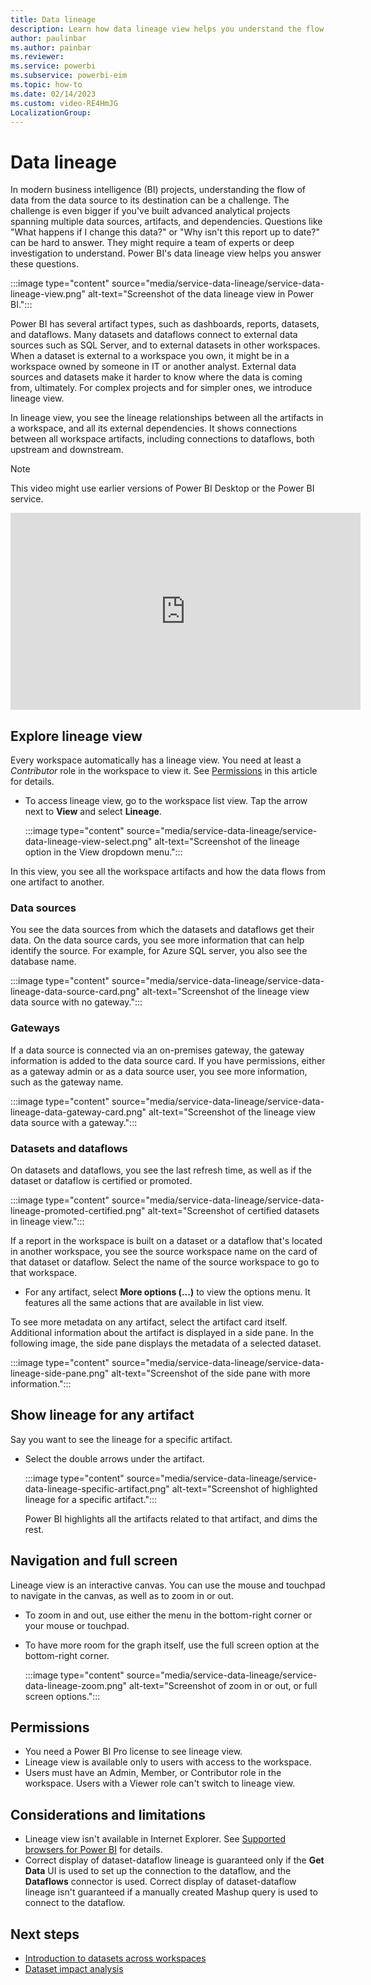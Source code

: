 ```yaml
---
title: Data lineage
description: Learn how data lineage view helps you understand the flow of data from the data source to its destination.
author: paulinbar
ms.author: painbar
ms.reviewer: 
ms.service: powerbi
ms.subservice: powerbi-eim
ms.topic: how-to
ms.date: 02/14/2023
ms.custom: video-RE4HmJG
LocalizationGroup: 
---
```


# Data lineage

In modern business intelligence (BI) projects, understanding the flow of data from the data source to its destination can be a challenge. The challenge is even bigger if you've built advanced analytical projects spanning multiple data sources, artifacts, and dependencies. Questions like "What happens if I change this data?" or "Why isn't this report up to date?" can be hard to answer. They might require a team of experts or deep investigation to understand. Power BI's data lineage view helps you answer these questions.

:::image type="content" source="media/service-data-lineage/service-data-lineage-view.png" alt-text="Screenshot of the data lineage view in Power BI.":::

Power BI has several artifact types, such as dashboards, reports, datasets, and dataflows. Many datasets and dataflows connect to external data sources such as SQL Server, and to external datasets in other workspaces. When a dataset is external to a workspace you own, it might be in a workspace owned by someone in IT or another analyst. External data sources and datasets make it harder to know where the data is coming from, ultimately. For complex projects and for simpler ones, we introduce lineage view.

In lineage view, you see the lineage relationships between all the artifacts in a workspace, and all its external dependencies. It shows connections between all workspace artifacts, including connections to dataflows, both upstream and downstream.

> [!NOTE]  
> This video might use earlier versions of Power BI Desktop or the Power BI service.

<iframe width="560" height="315" src="https://www.microsoft.com/videoplayer/embed/RE4HmJG" frameborder="0" allowfullscreen></iframe>

## Explore lineage view

Every workspace automatically has a lineage view. You need at least a *Contributor* role in the workspace to view it. See [Permissions](#permissions) in this article for details.

* To access lineage view, go to the workspace list view. Tap the arrow next to **View** and select **Lineage**.

    :::image type="content" source="media/service-data-lineage/service-data-lineage-view-select.png" alt-text="Screenshot of the lineage option in the View dropdown menu.":::

In this view, you see all the workspace artifacts and how the data flows from one artifact to another.

### Data sources

You see the data sources from which the datasets and dataflows get their data. On the data source cards, you see more information that can help identify the source. For example, for Azure SQL server, you also see the database name.

:::image type="content" source="media/service-data-lineage/service-data-lineage-data-source-card.png" alt-text="Screenshot of the lineage view data source with no gateway.":::

### Gateways

If a data source is connected via an on-premises gateway, the gateway information is added to the data source card. If you have permissions, either as a gateway admin or as a data source user, you see more information, such as the gateway name.

:::image type="content" source="media/service-data-lineage/service-data-lineage-data-gateway-card.png" alt-text="Screenshot of the lineage view data source with a gateway.":::

### Datasets and dataflows

On datasets and dataflows, you see the last refresh time, as well as if the dataset or dataflow is certified or promoted.

:::image type="content" source="media/service-data-lineage/service-data-lineage-promoted-certified.png" alt-text="Screenshot of certified datasets in lineage view.":::

If a report in the workspace is built on a dataset or a dataflow that's located in another workspace, you see the source workspace name on the card of that dataset or dataflow. Select the name of the source workspace to go to that workspace.

* For any artifact, select **More options (...)** to view the options menu. It features all the same actions that are available in list view.

To see more metadata on any artifact, select the artifact card itself. Additional information about the artifact is displayed in a side pane. In the following image, the side pane displays the metadata of a selected dataset.

:::image type="content" source="media/service-data-lineage/service-data-lineage-side-pane.png" alt-text="Screenshot of the side pane with more information.":::

## Show lineage for any artifact 

Say you want to see the lineage for a specific artifact.

* Select the double arrows under the artifact.

    :::image type="content" source="media/service-data-lineage/service-data-lineage-specific-artifact.png" alt-text="Screenshot of highlighted lineage for a specific artifact.":::

   Power BI highlights all the artifacts related to that artifact, and dims the rest. 

## Navigation and full screen 

Lineage view is an interactive canvas. You can use the mouse and touchpad to navigate in the canvas, as well as to zoom in or out.

* To zoom in and out, use either the menu in the bottom-right corner or your mouse or touchpad.
* To have more room for the graph itself, use the full screen option at the bottom-right corner. 

    :::image type="content" source="media/service-data-lineage/service-data-lineage-zoom.png" alt-text="Screenshot of zoom in or out, or full screen options.":::

## Permissions

* You need a Power BI Pro license to see lineage view.
* Lineage view is available only to users with access to the workspace.
* Users must have an Admin, Member, or Contributor role in the workspace. Users with a Viewer role can't switch to lineage view.

## Considerations and limitations

* Lineage view isn't available in Internet Explorer. See [Supported browsers for Power BI](../fundamentals/power-bi-browsers.md) for details.
* Correct display of dataset-dataflow lineage is guaranteed only if the **Get Data** UI is used to set up the connection to the dataflow, and the **Dataflows** connector is used. Correct display of dataset-dataflow lineage isn't guaranteed if a manually created Mashup query is used to connect to the dataflow.

## Next steps

* [Introduction to datasets across workspaces](../connect-data/service-datasets-across-workspaces.md)
* [Dataset impact analysis](service-dataset-impact-analysis.md)